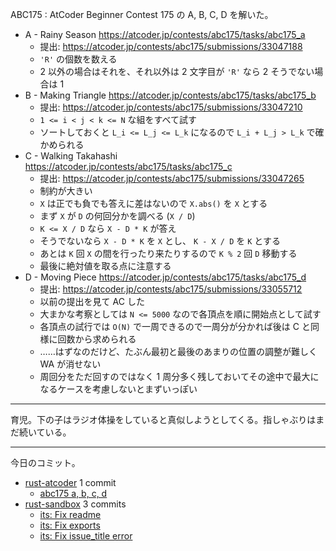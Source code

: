 ABC175 : AtCoder Beginner Contest 175 の A, B, C, D を解いた。

- A - Rainy Season
  <https://atcoder.jp/contests/abc175/tasks/abc175_a>
  - 提出: <https://atcoder.jp/contests/abc175/submissions/33047188>
  - `'R'` の個数を数える
  - 2 以外の場合はそれを、それ以外は 2 文字目が `'R'` なら 2 そうでない場合は 1
- B - Making Triangle
  <https://atcoder.jp/contests/abc175/tasks/abc175_b>
  - 提出: <https://atcoder.jp/contests/abc175/submissions/33047210>
  - `1 <= i < j < k <= N` な組をすべて試す
  - ソートしておくと `L_i <= L_j <= L_k` になるので `L_i + L_j > L_k` で確かめられる
- C - Walking Takahashi
  <https://atcoder.jp/contests/abc175/tasks/abc175_c>
  - 提出: <https://atcoder.jp/contests/abc175/submissions/33047265>
  - 制約が大きい
  - `X` は正でも負でも答えに差はないので `X.abs()` を `X` とする
  - まず `X` が `D` の何回分かを調べる (`X / D`)
  - `K <= X / D` なら `X - D * K` が答え
  - そうでないなら `X - D * K` を `X` とし、 `K - X / D` を `K` とする
  - あとは `K` 回 `X` の間を行ったり来たりするので `K % 2` 回 `D` 移動する
  - 最後に絶対値を取る点に注意する
- D - Moving Piece
  <https://atcoder.jp/contests/abc175/tasks/abc175_d>
  - 提出: <https://atcoder.jp/contests/abc175/submissions/33055712>
  - 以前の提出を見て AC した
  - 大まかな考察としては `N <= 5000` なので各頂点を順に開始点として試す
  - 各頂点の試行では `O(N)` で一周できるので一周分が分かれば後は C と同様に回数から求められる
  - ……はずなのだけど、たぶん最初と最後のあまりの位置の調整が難しく WA が消せない
  - 周回分をただ回すのではなく 1 周分多く残しておいてその途中で最大になるケースを考慮しないとまずいっぽい

---

育児。下の子はラジオ体操をしていると真似しようとしてくる。指しゃぶりはまだ続いている。

---

今日のコミット。

- [rust-atcoder](https://github.com/bouzuya/rust-atcoder) 1 commit
  - [abc175 a, b, c, d](https://github.com/bouzuya/rust-atcoder/commit/0bf36a7321d0dae3e7b5a07a7705793b0f2caf2d)
- [rust-sandbox](https://github.com/bouzuya/rust-sandbox) 3 commits
  - [its: Fix readme](https://github.com/bouzuya/rust-sandbox/commit/51a9f9c67991f5b259374c22c6e146345969e691)
  - [its: Fix exports](https://github.com/bouzuya/rust-sandbox/commit/72edf468c6a7b578b74f4ec3d16e27e62a6b9e4f)
  - [its: Fix issue_title error](https://github.com/bouzuya/rust-sandbox/commit/8846ae700431439d2302923d28d8ee1d7b7e59dd)
